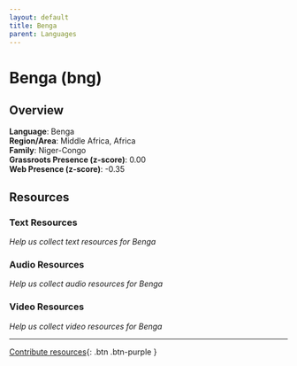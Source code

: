 ```yaml
---
layout: default
title: Benga
parent: Languages
---
```


# Benga (bng)

## Overview

**Language**: Benga  
**Region/Area**: Middle Africa, Africa  
**Family**: Niger-Congo  
**Grassroots Presence (z-score)**: 0.00  
**Web Presence (z-score)**: -0.35  

## Resources

### Text Resources
*Help us collect text resources for Benga*

### Audio Resources
*Help us collect audio resources for Benga*

### Video Resources
*Help us collect video resources for Benga*

---

[Contribute resources](https://forms.office.com/e/1SfLJx3u1r){: .btn .btn-purple }
